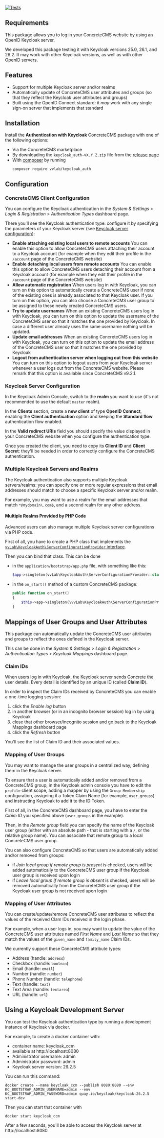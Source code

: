 [![Tests](https://github.com/vvlab-dev/ConcreteCMS-keycloak/actions/workflows/tests.yml/badge.svg)](https://github.com/vvlab-dev/ConcreteCMS-keycloak/actions/workflows/tests.yml)

## Requirements

This package allows you to log in your ConcreteCMS website by using an OpenID Keycloak server.

We developed this package testing it with Keycloak versions 25.0, 26.1, and 26.2.
It may work with other Keycloak versions, as well as with other OpenID servers.

## Features

- Support for multiple Keycloak server and/or realms
- Automatically update of ConcreteCMS user attributes and groups (so that they reflect the Keycloak user attributes and groups)
- Built using the OpenID Connect standard: it *may* work with any single sign-on server that implements that standard


## Installation

Install the **Authentication with Keycloak** ConcreteCMS package with one of the following options:

- Via the ConcreteCMS marketplace
- By downloading the `keycloak_auth-vX.Y.Z.zip` file from the [release page](https://github.com/vvlab-dev/ConcreteCMS-keycloak/releases/latest)
- With [composer](https://getcomposer.org/) by running
  ```
  composer require vvlab/keycloak_auth
  ```

## Configuration

### ConcreteCMS Client Configuration

You can configure the Keycloak authentication in the *System & Settings* > *Login & Registration* > *Authentication Types* dashboard page.

There you'll see the Keycloak authentication type: configure it by specifying the parameters of your Keycloak server (see [Keycloak server configuration](#Keycloak-server-configuration)):

- **Enable attaching existing local users to remote accounts**
  You can enable this option to allow ConcreteCMS users attaching their account to a Keycloak account (for example when they edit their profile in the `/account` page of the ConcreteCMS website)
- **Enable detaching local users from remote accounts**
  You can enable this option to allow ConcreteCMS users detaching their account from a Keycloak account (for example when they edit their profile in the `/account` page of the ConcreteCMS website)
- **Allow automatic registration**
  When users log in with Keycloak, you can turn on this option to automatically create a ConcreteCMS user if none of the existing ones is already associated to that Keycloak user.
  If you turn on this option, you can also choose a ConcreteCMS user group to be assigned to these newly created ConcreteCMS users.
- **Try to update usernames**
  When an existing ConcreteCMS users log in with Keycloak, you can turn on this option to update the username of the ConcreteCMS user so that it matches the one provided by Keycloak. In case a different user already uses the same username nothing will be updated.
- **Update email addresses**
  When an existing ConcreteCMS users log in with Keycloak, you can turn on this option to update the email address of the ConcreteCMS user so that it matches the one provided by Keycloak
- **Logout from authentication server when logging out from this website**
  You can turn on this option to logout users from your Keycloak server whenever a user logs out from the ConcreteCMS website.
  Please remark that this option is available since ConcreteCMS v9.2.1.


### Keycloak Server Configuration

In the Keycloak Admin Console, switch to the **realm** you want to use (it's not recommended to use the default `master` realm).

In the **Clients** section, create a **new client** of type **OpenID Connect**, enabling the **Client authentication** option and keeping the **Standard flow** authentication flow enabled.

In the **Valid redirect URIs** field you should specify the value displayed in your ConcreteCMS website when you configure the authentication type.

Once you created the client, you need to copy its **Client ID** and **Client Secret**: they'll be needed in order to correctly configure the ConcreteCMS authentication.


### Multiple Keycloak Servers and Realms

The Keycloak authentication also supports multiple Keycloak servers/realms: you can specify one or more regular expressions that email addresses should match to choose a specific Keycloak server and/or realm.

For example, you may want to use a realm for the email addresses that match `*@mydomain\.com$`, and a second realm for any other address.


#### Multiple Realms Provided by PHP Code

Advanced users can also manage multiple Keycloak server configurations via PHP code.

First of all, you have to create a PHP class that implements the [`vvLab\KeycloakAuth\ServerConfigurationProvider` interface](https://github.com/vvlab-dev/ConcreteCMS-keycloak/blob/main/src/ServerConfigurationProvider.php).

Then you can bind that class.
This can be done
- in the `application/bootstrap/app.php` file, with something like this:
  ```php
  $app->singleton(vvLab\KeycloakAuth\ServerConfigurationProvider::class, YourClass::class);
  ```
- in the `on_start()` method of a custom ConcreteCMS package:
  ```php
  public function on_start()
  {
      $this->app->singleton(\vvLab\KeycloakAuth\ServerConfigurationProvider::class, YourClass::class);
  }
  ```


## Mappings of User Groups and User Attributes

This package can automatically update the ConcreteCMS user attributes and groups to reflect the ones defined in the Keycloak server.

This can be done in the *System & Settings* > *Login & Registration* > *Authentication Types* > *Keycloak Mappings* dashboard page.


### Claim IDs

When users log in with Keycloak, the Keycloak server sends Concrete the user details.
Every detail is identified by an unique ID (called **Claim ID**).

In order to inspect the Claim IDs received by ConcreteCMS you can enable a one-time logging session:
1. click the *Enable log* button
2. in another browser (or in an incognito browser session) log in by using Keycloak
3. close that other browser/incognito session and go back to the Keycloak Mappings dashboard page
4. click the *Refresh* button

You'll see the list of Claim ID and their associated values.


### Mapping of User Groups

You may want to manage the user groups in a centralized way, defining them in the Keycloak server.

To ensure that a user is automatically added and/or removed from a ConcreteCMS group, in the Keycloak admin console you have to edit the `profile` client scope, adding a mapper by using the `Group Membership` configuration, assigning it a Token Claim Name (for example, `user_groups`) and instructing Keycloak to add it to the ID Token.

First of all, in the ConcreteCMS dashboard page, you have to enter the *Claim ID* you specified above (`user_groups` in the example).

Then, in the *Remote group* field you can specify the name of the Keycloak user group (either with an absolute path - that is starting with a `/`, or the relative group name).
You can associate that remote group to a local ConcreteCMS user group.

You can also configure ConcreteCMS so that users are automatically added and/or removed from groups:

- if *Join local group if remote group is present* is checked, users will be added automatically to the ConcreteCMS user group if the Keycloak user group is received upon login
- if *Leave local group if remote group is absent* is checked, users will be removed automatically from the ConcreteCMS user group if the Keycloak user group is not received upon login


### Mapping of User Attributes

You can create/update/remove ConcreteCMS user attributes to reflect the values of the received Clam IDs received in the login phase.

For example, when a user logs in, you may want to update the value of the ConcreteCMS user attributes named *First Name* and *Last Name* so that they match the values of the `given_name` and `family_name` Claim IDs.

We currently support these ConcreteCMS attribute types:

- Address (handle: `address`)
- Checkbox  (handle: `boolean`)
- Email (handle: `email`)
- Number (handle: `number`)
- Phone Number (handle: `telephone`)
- Text (handle: `text`)
- Text Area (handle: `textarea`)
- URL (handle: `url`)


## Using a Keycloak Development Server

You can test the Keycloak authentication type by running a development instance of Keycloak via docker.

For example, to create a docker container with:
- container name: keycloak_ccm
- available at http://localhost:8080
- Administrator username: admin
- Administrator password: admin
- Keycloak server version: 26.2.5

You can run this command:

```
docker create --name keycloak_ccm --publish 8080:8080 --env KC_BOOTSTRAP_ADMIN_USERNAME=admin --env KC_BOOTSTRAP_ADMIN_PASSWORD=admin quay.io/keycloak/keycloak:26.2.5 start-dev
```

Then you can start that container with

```
docker start keycloak_ccm
```

After a few seconds, you'll be able to access the Keycloak server at http://localhost:8080
